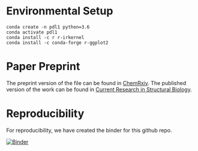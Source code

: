 # Environmental Setup

```
conda create -n pdl1 python=3.6 
conda activate pdl1
conda install -c r r-irkernel
conda install -c conda-forge r-ggplot2
```

# Paper Preprint 
The preprint version of the file can be found in [ChemRxiv](https://chemrxiv.org/engage/chemrxiv/article-details/623f1d1d8ab37367e372b017). The published version of the work can be found in [Current Research in Structural Biology](https://www.sciencedirect.com/science/article/pii/S2665928X22000198).

# Reproducibility
For reproducibility, we have created the binder for this github repo.

[![Binder](https://mybinder.org/badge_logo.svg)](https://mybinder.org/v2/gh/sawsimeon/PDL1_Generic/HEAD)
